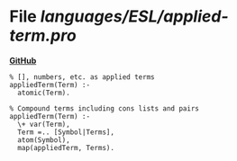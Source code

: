 # File _languages/ESL/applied-term.pro_
**[GitHub](https://github.com/softlang/yas/blob/master/languages/ESL/applied-term.pro)**
```
% [], numbers, etc. as applied terms
appliedTerm(Term) :-
  atomic(Term).

% Compound terms including cons lists and pairs
appliedTerm(Term) :-
  \+ var(Term),
  Term =.. [Symbol|Terms],
  atom(Symbol),
  map(appliedTerm, Terms).
```
